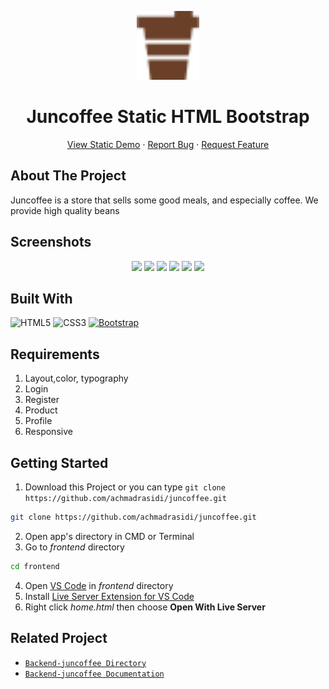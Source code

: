 <p align="center">
  <img src="assets/img/coffee 1.png" width=100 alt="logo-icon" />
  <h1 align='center'>Juncoffee Static HTML Bootstrap</h1>
</p>
  <p align="center">
    <a href="https://juncoffee.netlify.app/">View Static Demo</a>
    ·
    <a href="https://github.com/achmadrasidi/juncoffee/issues">Report Bug</a>
    ·
    <a href="https://github.com/achmadrasidi/juncoffee/pulls">Request Feature</a>
  </p>

## About The Project

Juncoffee is a store that sells some good meals, and especially coffee. We provide high quality beans

## Screenshots

<p align="center" display='flex'>
  <div align="center">
   <image src='assets\img\home 1.png' width=48%/>
  <image src='assets\img\home 2.png' width=49%/>
    <image src='assets\img\screencapture-juncoffee-netlify-app-product-html-2022-05-24-03_05_01.png' width=45%/>
    <image src='assets\img\screencapture-juncoffee-netlify-app-profile-html-2022-05-24-03_06_17.png' width=51%/>
    <image src='assets\img\screencapture-juncoffee-netlify-app-login-html-2022-05-24-03_07_31.png' width=50%/>
    <image src='assets\img\screencapture-juncoffee-netlify-app-register-html-2022-05-24-03_10_01.png' width=46%/>
  </div>
</p>

## Built With

![HTML5](https://img.shields.io/badge/html5-%23E34F26.svg?style=for-the-badge&logo=html5&logoColor=white)
![CSS3](https://img.shields.io/badge/css3-%231572B6.svg?style=for-the-badge&logo=css3&logoColor=white)
[![Bootstrap](https://img.shields.io/badge/bootstrap-%23563D7C.svg?style=for-the-badge&logo=bootstrap&logoColor=white)](https://getbootstrap.com/)

## Requirements

1. Layout,color, typography
2. Login
3. Register
4. Product
5. Profile
6. Responsive

## Getting Started

1. Download this Project or you can type `git clone https://github.com/achmadrasidi/juncoffee.git`

```sh
git clone https://github.com/achmadrasidi/juncoffee.git
```

2. Open app's directory in CMD or Terminal
3. Go to _frontend_ directory

```sh
cd frontend
```

4. Open [VS Code](https://code.visualstudio.com/) in _frontend_ directory
5. Install [Live Server Extension for VS Code](https://marketplace.visualstudio.com/items?itemName=ritwickdey.LiveServer)
6. Right click _home.html_ then choose **Open With Live Server**

## Related Project

- [`Backend-juncoffee Directory`](https://github.com/achmadrasidi/juncoffee/tree/main/server)
- [`Backend-juncoffee Documentation`](https://github.com/achmadrasidi/juncoffee/tree/main/server)
